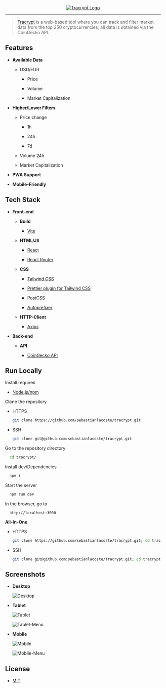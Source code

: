 <div align="center">
  <a href="https://tracrypt.sebastianlacoste.com" target="_blank" rel="noopener noreferrer">
    <img width="" src="./doc/Readme/Logo.png" alt="Tracrypt Logo">
  </a>
</div>

---

> [Tracrypt](https://tracrypt.sebastianlacoste.com) is a web-based tool where you can track and filter market data from the top 250 cryptocurrencies, all data is obtained via the CoinGecko API.

## Features

- **Available Data**

  - USD/EUR

    - Price

    - Volume

    - Market Capitalization

- **Higher/Lower Filters**

  - Price change

    - 1h

    - 24h

    - 7d

  - Volume 24h

  - Market Capitalization

- **PWA Support**

- **Mobile-Friendly**

## Tech Stack

- **Front-end**

  - **Build**

    - [Vite](https://github.com/vitejs/vite)

  - **HTML/JS**

    - [React](https://github.com/facebook/react)

    - [React Router](https://github.com/remix-run/react-router)

  - **CSS**

    - [Tailwind CSS](https://github.com/tailwindlabs/tailwindcss)

    - [Prettier plugin for Tailwind CSS](https://github.com/tailwindlabs/prettier-plugin-tailwindcss)

    - [PostCSS](https://github.com/postcss/postcss)

    - [Autoprefixer](https://github.com/postcss/autoprefixer)

  - **HTTP-Client**

    - [Axios](https://github.com/axios/axios)

- **Back-end**

  - **API**

    - [CoinGecko API](https://www.coingecko.com/en/api)

## Run Locally

Install required

- [Node.js/npm](https://nodejs.org/en/download)

Clone the repository

- HTTPS

  ```bash
  git clone https://github.com/sebastianlacoste/tracrypt.git
  ```

- SSH

  ```bash
  git clone git@github.com:sebastianlacoste/tracrypt.git
  ```

Go to the repository directory

```bash
  cd tracrypt/
```

Install dev/Dependencies

```bash
  npm i
```

Start the server

```bash
  npm run dev
```

In the browser, go to

```
  http://localhost:3000
```

**All-In-One**

- HTTPS

  ```bash
  git clone https://github.com/sebastianlacoste/tracrypt.git; cd tracrypt/; npm i; npm run dev;
  ```

- SSH

  ```bash
  git clone git@github.com:sebastianlacoste/tracrypt.git; cd tracrypt/; npm i; npm run dev;
  ```

## Screenshots

- **Desktop**

  ![Desktop](./doc/Readme/Desktop.png)

- **Tablet**

  ![Tablet](./doc/Readme/Tablet.png)

  ![Tablet-Menu](./doc/Readme/Tablet-Menu.png)

- **Mobile**

  ![Mobile](./doc/Readme/Mobile.png)

  ![Mobile-Menu](./doc/Readme/Mobile-Menu.png)

## License

- [MIT](./LICENSE)
